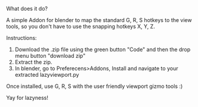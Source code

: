
What does it do?

A simple Addon for blender to map the standard G, R, S hotkeys to the view tools, so you don't have to use the snapping hotkeys X, Y, Z. 

Instructions:
1. Download the .zip file using the green button "Code" and then the drop menu button "download zip"
2. Extract the zip.
3. In blender, go to Preferecens>Addons, Install and navigate to your extracted lazyviewport.py 

Once installed, use G, R, S with the user friendly viewport gizmo tools :) 

Yay for lazyness!  
